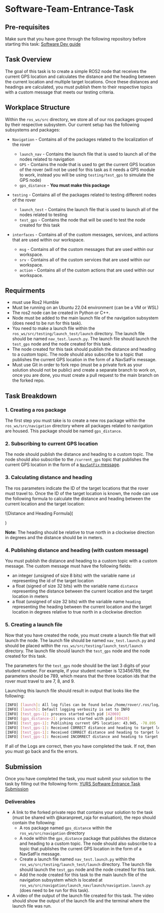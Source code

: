 # Software-Team-Entrance-Task

## Pre-requisites

Make sure that you have gone through the following repository before starting this task:
[Software Dev guide](https://github.com/YorkURobotics/yurs-rover-software-dev-guide)

## Task Overview

The goal of this task is to create a simple ROS2 node that receives the current GPS location and calculates the distance and the heading between the current location and multiple target locations. Once these distances and headings are calculated, you must publish them to their respective topics with a custom message that meets our testing criteria.

## Workplace Structure

Within the `ros_ws/src` directory, we store all of our ros packages grouped by their respective subsystem. Our current setup has the following subsystems and packages:

- `Navigation` - Contains all of the packages related to the localization of the rover

  - `launch_nav` - Contains the launch file that is used to launch all of the nodes related to navigation
  - `GPS` - Contains the node that is used to get the current GPS location of the rover (will not be used for this task as it needs a GPS module to work, instead you will be using `testing/test_gps` to simulate the GPS node)
  - `gps_distance` - **You must make this package**

- `testing` - Contains all of the packages related to testing different nodes of the rover

  - `launch_test` - Contains the launch file that is used to launch all of the nodes related to testing
  - `test_gps` - Contains the node that will be used to test the node created for this task

- `interfaces` - Contains all of the custom messages, services, and actions that are used within our workspace.
  - `msg` - Contains all of the custom messages that are used within our workspace.
  - `srv` - Contains all of the custom services that are used within our workspace.
  - `action` - Contains all of the custom actions that are used within our workspace.

## Requirments

- must use Ros2 Humble
- Must be running on an Ubuntu 22.04 environment (can be a VM or WSL)
- The ros2 node can be created in Python or C++.
- Node must be added to the main launch file of the navigation subsystem (does need to be run for this task).
- You need to make a launch file within the `ros_ws/src/testing/launch_test/launch` directory. The launch file should be named `nav_test.launch.py`. The launch file should launch the `test_gps` node and the node created for this task.
- The node created for this task should publish the distance and heading to a custom topic. The node should also subscribe to a topic that publishes the current GPS location in the form of a NavSatFix message.
- Must use Git in order to fork repo (must be a private fork as your solution should not be public) and create a separate branch to work on, once you are done, you must create a pull request to the main branch on the forked repo.

## Task Breakdown

### 1. Creating a ros package

The first step you must take is to create a new ros package within the `ros_ws/src/navigation` directory where all packages related to navigation are housed. This package should be named `gps_distance`.

### 2. Subscribing to current GPS location

The node should publish the distance and heading to a custom topic. The node should also subscribe to the `/current_gps` topic that publishes the current GPS location in the form of a [`NavSatFix` message](https://docs.ros.org/en/noetic/api/sensor_msgs/html/msg/NavSatFix.html).

### 3. Calculating distance and heading

The ros parameters indicate the ID of the target locations that the rover must travel to. Once the ID of the target location is known, the node can use the following formula to calculate the distance and heading between the current location and the target location:

![Distance and Heading Formula](

)

**Note:** The heading should be relative to true north in a clockwise direction in degrees and the distance should be in meters.

### 4. Publishing distance and heading (with custom message)

You must publish the distance and heading to a custom topic with a custom message. The custom message must have the following fields:

- an integer (unsigned of size 8 bits) with the variable name `id` representing the id of the target location
- a float (signed of size 32 bits) with the variable name `distance` representing the distance between the current location and the target location in meters
- a float (unsigned of size 32 bits) with the variable name `heading` representing the heading between the current location and the target location in degrees relative to true north in a clockwise direction

### 5. Creating a launch file

Now that you have created the node, you must create a launch file that will launch the node. The launch file should be named `nav_test.launch.py` and should be placed within the `ros_ws/src/testing/launch_test/launch` directory. The launch file should launch the `test_gps` node and the node created for this task.

The parameters for the `test_gps` node should be the last 3 digits of your student number. For example, if your student number is 123456789, the parameters should be 789, which means that the three location ids that the rover must travel to are 7, 8, and 9.

Launching this launch file should result in output that looks like the following:

```bash
[INFO] [launch]: All log files can be found below /home/rover/.ros/log/2021-09-30-16-00-00-000000-rover-0
[INFO] [launch]: Default logging verbosity is set to INFO
[INFO] [test_gps-1]: process started with pid [42069]
[INFO] [gps_distance-2]: process started with pid [69420]
[INFO] [test_gps-1]: Publishing current GPS location: 43.945, -78.895
[INFO] [test_gps-1]: Received CORRECT distance and heading to target location 7: 100.0m, 45.0 degrees
[INFO] [test_gps-1]: Received CORRECT distance and heading to target location 8: 200.0m, 90.0 degrees
[INFO] [test_gps-1]: Received INCORRECT distance and heading to target location 9: 300.0m, 135.0 degrees
```

If all of the Logs are correct, then you have completed the task. If not, then you must go back and fix the errors.

## Submission

Once you have completed the task, you must submit your solution to the task by filling out the following form:
[YURS Software Entrance Task Submission](https://forms.gle/)

### Deliverables

- A link to the forked private repo that contains your solution to the task (must be shared with @karanpreet_raja for evaluation), the repo should contain the following:
  - A ros package named `gps_distance` within the `ros_ws/src/navigation` directory
  - A node within the `gps_distance` package that publishes the distance and heading to a custom topic. The node should also subscribe to a topic that publishes the current GPS location in the form of a NavSatFix message.
  - Create a launch file named `nav_test.launch.py` within the `ros_ws/src/testing/launch_test/launch` directory. The launch file should launch the `test_gps` node and the node created for this task.
  - Add the node created for this task to the main launch file of the navigation subsystem which is located at `ros_ws/src/navigation/launch_nav/launch/navigation.launch.py` (does need to be run for this task).
- A video of the output of the launch file created for this task. The video should show the output of the launch file and the terminal where the launch file was run.

